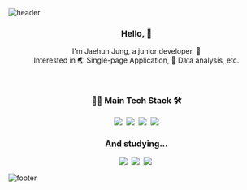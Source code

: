 ![header](https://capsule-render.vercel.app/api?type=wave&color=BDFCC9&height=180&section=header&text=Jaehun%20Jung&fontSize=90&animation=fadeIn)

<h3 align="center"> Hello, 👋 </h3>

<p align="center">I'm Jaehun Jung, a junior developer. 🍏 <br>
Interested in 🌏 Single-page Application, 🤔 Data analysis, etc.
</p>
<br>
<h3 align="center">🧑‍💻 Main Tech Stack 🛠</h3>

<p align="center">
  <img src="https://img.shields.io/badge/Java-007396?style=flat-square&logo=Java&logoColor=white"/>&nbsp
  <img src="https://img.shields.io/badge/Python-3766AB?style=flat-square&logo=Python&logoColor=white"/>&nbsp
  <img src="https://img.shields.io/badge/Javascript-F7DF1E?style=flat-square&logo=Javascript&logoColor=white"/>&nbsp
  <img src="https://img.shields.io/badge/HTML5-E34F26?style=flat-square&logo=HTML5&logoColor=white"/> 
</p>

<h3 align="center">And studying...</h3>

<p align="center">
  <img src="https://img.shields.io/badge/React-61DAFB?style=flat-square&logo=React&logoColor=white"/>&nbsp
  <img src="https://img.shields.io/badge/Node.js-339933?style=flat-square&logo=Node.js&logoColor=white"/>&nbsp
  <img src="https://img.shields.io/badge/Jupyter-F37626?style=flat-square&logo=Jupyter&logoColor=white"/>&nbsp
</p>


![footer](https://capsule-render.vercel.app/api?type=wave&color=FFFFFF&height=180&section=footer&text=&fontSize=90&animation=fadeIn)
